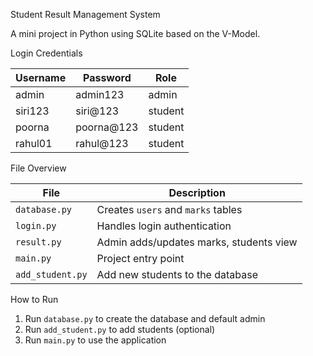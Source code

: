  Student Result Management System

A mini project in Python using SQLite based on the V-Model.

Login Credentials

| Username | Password  | Role     |
|----------|-----------|----------|
| admin    | admin123  | admin    |
| siri123  | siri@123  | student  |
| poorna   | poorna@123| student  |
| rahul01  | rahul@123 | student  |

 File Overview

| File           | Description                                |
|----------------|--------------------------------------------|
| `database.py`  | Creates `users` and `marks` tables         |
| `login.py`     | Handles login authentication               |
| `result.py`    | Admin adds/updates marks, students view    |
| `main.py`      | Project entry point                        |
| `add_student.py` | Add new students to the database         |

 How to Run

1. Run `database.py` to create the database and default admin  
2. Run `add_student.py` to add students (optional)  
3. Run `main.py` to use the application  
